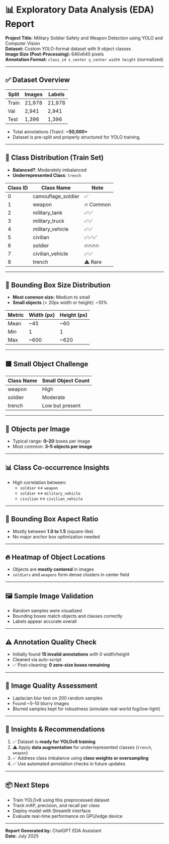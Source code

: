 # 📊 Exploratory Data Analysis (EDA) Report

**Project Title:** Military Soldier Safety and Weapon Detection using YOLO and Computer Vision  
**Dataset:** Custom YOLO-format dataset with 9 object classes  
**Image Size (Post-Processing):** 640x640 pixels  
**Annotation Format:** `class_id x_center y_center width height` (normalized)

---

## ✅ Dataset Overview

| Split  | Images | Labels |
|--------|--------|--------|
| Train  | 21,978 | 21,978 |
| Val    | 2,941  | 2,941  |
| Test   | 1,396  | 1,396  |

- Total annotations (Train): **~50,000+**
- Dataset is pre-split and properly structured for YOLO training.

---

## 🔢 Class Distribution (Train Set)

- **Balanced?**: Moderately imbalanced
- **Underrepresented Class**: `trench`

| Class ID | Class Name         | Note       |
|----------|---------------------|------------|
| 0        | camouflage_soldier  | ✅          |
| 1        | weapon              | 🔥 Common   |
| 2        | military_tank       | ✅✅        |
| 3        | military_truck      | ✅✅        |
| 4        | military_vehicle    | ✅✅        |
| 5        | civilian            | ✅✅✅      |
| 6        | soldier             | 🔥🔥🔥🔥    |
| 7        | civilian_vehicle    | ✅✅        |
| 8        | trench              | ⚠️ Rare     |

---

## 📐 Bounding Box Size Distribution

- **Most common size:** Medium to small
- **Small objects** (< 20px width or height): ~10%

| Metric         | Width (px) | Height (px) |
|----------------|------------|-------------|
| Mean           | ~45        | ~60         |
| Min            | 1          | 1           |
| Max            | ~600       | ~620        |

---

## 🟥 Small Object Challenge

| Class Name     | Small Object Count |
|----------------|--------------------|
| weapon         | High               |
| soldier        | Moderate           |
| trench         | Low but present    |

---

## 🧮 Objects per Image

- Typical range: **0–20** boxes per image
- Most common: **3–5 objects per image**

---

## 📊 Class Co-occurrence Insights

- High correlation between:
  - `soldier` ↔ `weapon`
  - `soldier` ↔ `military_vehicle`
  - `civilian` ↔ `civilian_vehicle`

---

## 📏 Bounding Box Aspect Ratio

- Mostly between **1.0 to 1.5** (square-like)
- No major anchor box optimization needed

---

## 🔥 Heatmap of Object Locations

- Objects are **mostly centered** in images
- `soldiers` and `weapons` form dense clusters in center field

---

## 🖼️ Sample Image Validation

- Random samples were visualized
- Bounding boxes match objects and classes correctly
- Labels appear accurate overall

---

## ⚠️ Annotation Quality Check

- Initially found **15 invalid annotations** with 0 width/height
- Cleaned via auto-script
- ✅ Post-cleaning: **0 zero-size boxes remaining**

---

## 🧪 Image Quality Assessment

- Laplacian blur test on 200 random samples
- Found ~5–10 blurry images
- Blurred samples kept for robustness (simulate real-world fog/low-light)

---

## 🧾 Insights & Recommendations

1. ✅ Dataset is **ready for YOLOv8 training**
2. ⚠️ Apply **data augmentation** for underrepresented classes (`trench`, `weapon`)
3. ✅ Address class imbalance using **class weights or oversampling**
4. ✅ Use automated annotation checks in future updates

---

## 📦 Next Steps

- Train YOLOv8 using this preprocessed dataset
- Track mAP, precision, and recall per class
- Deploy model with Streamlit interface
- Evaluate real-time performance on GPU/edge device

---

**Report Generated by:** ChatGPT EDA Assistant  
**Date:** July 2025  
